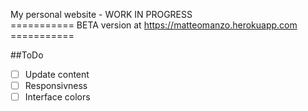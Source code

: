 My personal website - WORK IN PROGRESS <br/>
=========== BETA version at https://matteomanzo.herokuapp.com ===========

##ToDo
- [ ] Update content
- [ ] Responsivness
- [ ] Interface colors
